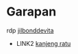 # Garapan

rdp [jilbonddevita](https://learn.microsoft.com/en-us/training/modules/extend-elements-finance-operations/4-exercise)
* LINK2 [kanjeng ratu](TMBuZLY9pjgn5mZ4AbWHitJKLdFmVd6wxg)
